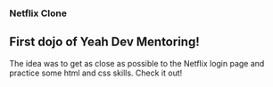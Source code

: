### Netflix Clone

## First dojo of Yeah Dev Mentoring!

The idea was to get as close as possible to the Netflix login page and practice some html and css skills. Check it out!


